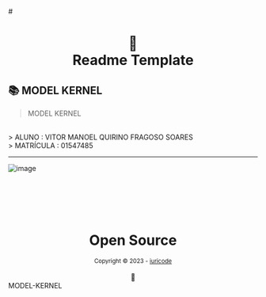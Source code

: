 #<h1 align="center">
📄<br>Readme Template
</h1>

## 📚 MODEL KERNEL

> MODEL KERNEL
<br/>
> ALUNO : VITOR MANOEL QUIRINO FRAGOSO SOARES
 <br/>
> MATRÍCULA : 01547485
<br/>

---

![image](https://github.com/vitormanoel39/MODEL-KERNEL/assets/126992944/cea22b3b-2889-4701-b9d0-8e40f4f42fba)



## 



<div align="center">
  <br/>
  <br/>
  <br/>
    <div>
      <h1>Open Source</h1>
      <sub>Copyright © 2023 - <a href="https://github.com/vitormanoel39">iuricode</sub></a>
    </div>
    <br/>
    💖
</div> MODEL-KERNEL </div>

